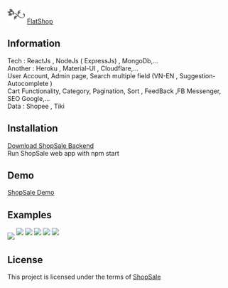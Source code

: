 
<img src="./images/favicon.png" style="height:40px"/>
<a href="#">FlatShop</a>

<h2>Information</h2>
Tech : ReactJs , NodeJs ( ExpressJs) , MongoDb,...<br/>
Another : Heroku , Material-UI , Cloudflare,...<br/>
User Account, Admin page, Search multiple field (VN-EN , Suggestion-Autocomplete ) <br/>
Cart Functionality, Category, Pagination, Sort , FeedBack ,FB Messenger, SEO Google,... <br/>
Data : Shopee , Tiki <br/>


<h2>Installation</h2>
 <a href="https://github.com/coosi29/FlatShop/tree/main/flatshop">Download ShopSale Backend</a><br/>
 Run ShopSale web app with npm start <br/>

 <h2>Demo</h2>
 <a href="https://www.youtube.com/watch?v=eB3Ws_aYIjY&feature=youtu.be">ShopSale Demo</a><br/>

<h2>Examples</h2>
<img src="./src/image/shopsaleReadme1.png" style="height:300px , margin-bottom:10px"/>
<img src="./src/image/shopsaleReadme2.png" style="height:300px ; margin-bottom:10px"/>

<img src="./src/image/shopsalereadme3.png" style="height:300px; margin-bottom:10px"/>
<img src="./src/image/shopsaleReadme5.png" style="height:300px;margin-bottom:10px"/>
<img src="./src/image/shopsaleReadme4.png" style="height:300px;margin-bottom:10px"/>
<img src="./src/image/seo.png" style="height:300px;margin-bottom:10px"/>


<h2>License</h2>
This project is licensed under the terms of <a href="https://shopsale.cf/">ShopSale</a>

